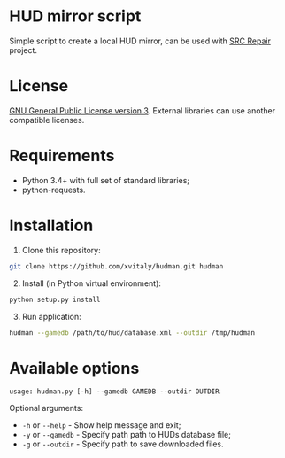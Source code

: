 # HUD mirror script
Simple script to create a local HUD mirror, can be used with [SRC Repair](https://github.com/xvitaly/srcrepair) project.

# License
[GNU General Public License version 3](LICENSE). External libraries can use another compatible licenses.

# Requirements
 * Python 3.4+ with full set of standard libraries;
 * python-requests.

# Installation
 1. Clone this repository:
 ```bash
 git clone https://github.com/xvitaly/hudman.git hudman
 ```
 2. Install (in Python virtual environment):
 ```bash
 python setup.py install
 ```
 3. Run application:
 ```bash
 hudman --gamedb /path/to/hud/database.xml --outdir /tmp/hudman
 ```

# Available options
```
usage: hudman.py [-h] --gamedb GAMEDB --outdir OUTDIR
```

Optional arguments:
 * `-h` or `--help` - Show help message and exit;
 * `-y` or `--gamedb` - Specify path path to HUDs database file;
 * `-g` or  `--outdir` - Specify path to save downloaded files.
